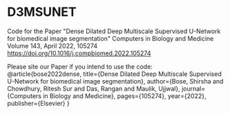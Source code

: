# D3MSUNET
Code for the Paper 
"Dense Dilated Deep Multiscale Supervised U-Network for biomedical image segmentation"
Computers in Biology and Medicine
Volume 143, April 2022, 105274
https://doi.org/10.1016/j.compbiomed.2022.105274

Please site our Paper if you intend to use the code:
@article{bose2022dense,
  title={Dense Dilated Deep Multiscale Supervised U-Network for biomedical image segmentation},
  author={Bose, Shirsha and Chowdhury, Ritesh Sur and Das, Rangan and Maulik, Ujjwal},
  journal={Computers in Biology and Medicine},
  pages={105274},
  year={2022},
  publisher={Elsevier}
}
